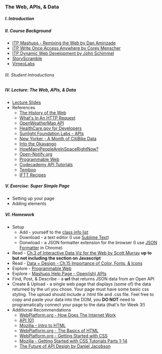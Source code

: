### The Web, APIs, & Data

##### I. Introduction

##### II. Course Background
* [ITP Mashups - Remixing the Web by Dan Aminzade](http://webremix.org/syllabus.php)
* [ITP Write Once Access Anywhere by Corey Menscher](http://menscher.com/teaching/woaa/)
* [ITP Dynamic Web Development by John Schimmel](http://itpwebclass.herokuapp.com/)
* [StoryScramble](http://storyscramble.com)
* [VimeoLabs](http://vimeolabs.com)

###### III. Student Introductions

##### IV. Lecture: The Web, APIs, & Data

* [Lecture Slides](https://dl.dropboxusercontent.com/u/9648298/Mashups_Summer2014_Lecture_Upload.pdf)
* References
	* [The History of the Web](http://docs.webplatform.org/wiki/concepts/internet_and_web/The_History_of_the_Web)
	* [What's In An HTTP Request](http://rve.org.uk/dumprequest)
	* [OpenWeatherMap API](http://openweathermap.org/API)
	* [HealthCare.gov for Developers](https://www.healthcare.gov/developers/)
	* [Sunlight Foundation Labs - APIs](http://sunlightfoundation.com/api/)
	* [New Yorker - A Month of CitiBike Data](http://www.newyorker.com/sandbox/business/citi-bike.html)
	* [Into the Okavango](http://intotheokavango.org/)
	* [HowManyPeopleAreInSpaceRightNow?](http://www.howmanypeopleareinspacerightnow.com/)
	* [Open-Notify.org](http://open-notify.org/)
	* [Programmable Web](http://programmableweb.com)
	* [Codecademy API Tutorials](http://www.codecademy.com/tracks/apis)
	* [Temboo](https://www.temboo.com/)
	* [IFTT Recipes](https://ifttt.com/recipes)

##### V. Exercise: Super Simple Page
* Setting up your page
* Adding elements

##### VI. Homework 
* Setup
	* Add -  yourself to the [class info list](https://docs.google.com/spreadsheets/d/1c_7z-jRsvXJHaoifS1imojktuyf9nNgAepcgXZ4kBCg/edit?usp=sharing)
	* Download - a text editor (I use [Sublime Text](http://www.sublimetext.com/))
	* Donwload - a JSON formatter extension for the browser (I use [JSON Formatter](https://chrome.google.com/webstore/detail/json-formatter/bcjindcccaagfpapjjmafapmmgkkhgoa?hl=en) in Chrome)
* Read - [Ch.3 of Interactive Data Viz for the Web by Scott Murray](http://chimera.labs.oreilly.com/books/1230000000345/index.html) **up to but not including the section on Javascript**
* Read - [Data + Design - Ch.15 Importance of Color, Fonts, & Icons](https://infoactive.co/data-design/ch15)
* Explore - [Programmable Web](http://programmableweb.com)
* Explore - [Mashups Help Page - Open(ish) APIs](https://github.com/craigprotzel/Mashups/tree/master/__HELP#openish-apis)
* Find, Post, & Describe - a **url** that returns JSON data from an Open API
* Create & Upload - a single web page that displays (some of) the data returned by the url you chose. Your page must have some basic css styling. The upload should include a .html file and .css file. Feel free to copy and paste your data into the DOM, you **DO NOT** need to programatically connect your page to the data (that's for Week 3!)
* Additional Recommendations
	* [WebPlatform.org - How Does The Internet Work](http://docs.webplatform.org/wiki/concepts/internet_and_web/how_does_the_internet_work/es)
	* [API 101](http://apievangelist.com/index.html)
	* [Mozilla - Intro to HTML](https://developer.mozilla.org/en-US/docs/Web/Guide/HTML/Introduction)
	* [WebPlatform.org - The Basics of HTML](http://docs.webplatform.org/wiki/guides/the_basics_of_html)
	* [WebPlatform.org - Getting Started with CSS](http://docs.webplatform.org/wiki/guides/getting_started_with_css)
	* [Mozilla - Getting Started with CSS Tutorials Parts 1-14](https://developer.mozilla.org/en-US/docs/Web/Guide/CSS/Getting_started)
	* [The Future of API Design by Daniel Jacobson](http://thenextweb.com/dd/2013/12/17/future-api-design-orchestration-layer)